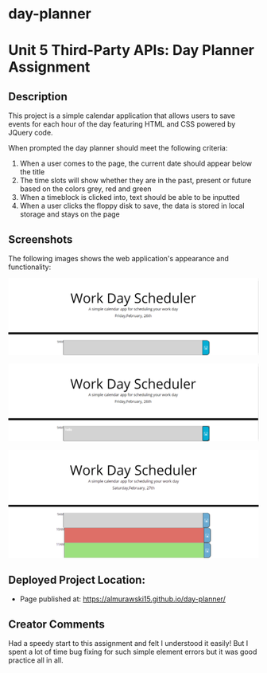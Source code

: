 # day-planner

# Unit 5 Third-Party APIs: Day Planner Assignment

## Description
This project is a simple calendar application that allows users to save events for each hour of the day featuring HTML and CSS powered by JQuery code.

When prompted the day planner should meet the following criteria:

1. When a user comes to the page, the current date should appear below the title
2. The time slots will show whether they are in the past, present or future based on the colors grey, red and green
3. When a timeblock is clicked into, text should be able to be inputted 
4. When a user clicks the floppy disk to save, the data is stored in local storage and stays on the page 

## Screenshots

The following images shows the web application's appearance and functionality:

![day-planner](assets/day-planner-1.PNG)

![day-planner](assets/day-planner-2.PNG)

![day-planner](assets/day-planner-3.png)

## Deployed Project Location: 
* Page published at: https://almurawski15.github.io/day-planner/

## Creator Comments

Had a speedy start to this assignment and felt I understood it easily! But I spent a lot of time bug fixing for such simple element errors but it was good practice all in all. 